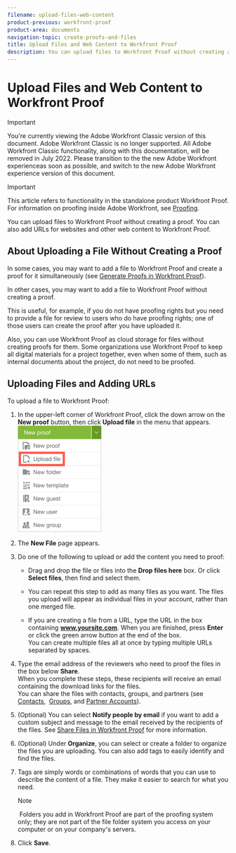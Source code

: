 ```yaml
---
filename: upload-files-web-content
product-previous: workfront-proof
product-area: documents
navigation-topic: create-proofs-and-files
title: Upload Files and Web Content to Workfront Proof
description: You can upload files to Workfront Proof without creating a proof. You can also add URLs for websites and other web content to Workfront Proof.
---
```


# Upload Files and Web Content to Workfront Proof

>[!IMPORTANT]
>
>You're currently viewing the Adobe Workfront Classic version of this document. Adobe Workfront Classic is no longer supported. All Adobe Workfront Classic functionality, along with this documentation, will be removed in July 2022. Please transition to the the new Adobe Workfront experienceas soon as possible, and switch to the new Adobe Workfront experience version of this document.

>[!IMPORTANT]
>
>This article refers to functionality in the standalone product Workfront Proof. For information on proofing inside Adobe Workfront, see [Proofing](../../../review-and-approve-work/proofing/proofing.md).

You can upload files to Workfront Proof without creating a proof. You can also add URLs for websites and other web content to Workfront Proof.

## About Uploading a File Without Creating a Proof

In some cases, you may want to add a file to Workfront Proof and create a proof for it simultaneously (see [Generate Proofs in Workfront Proof](../../../workfront-proof/wp-work-proofsfiles/create-proofs-and-files/generate-proofs.md)).

In other cases, you may want to add a file to Workfront Proof without creating a proof.

This is useful, for example, if you do not have proofing rights but you need to provide a file for review to users who do have proofing rights; one of those users can create the proof after you have uploaded it.

Also, you can use Workfront Proof as cloud storage for files without creating proofs for them. Some organizations use Workfront Proof to keep all digital materials for a project together, even when some of them, such as internal documents about the project, do not need to be proofed.

## Uploading Files and Adding URLs

To upload a file to Workfront Proof:

1. In the upper-left corner of Workfront Proof, click the down arrow on the **New proof** button, then click **Upload file** in the menu that appears.  
   ![](assets/new-proof-button-menu.png)

1. The **New File** page appears.
1. Do one of the following to upload or add the content you need to proof:

   * Drag and drop the file or files into the **Drop files here** box. Or&nbsp;click **Select files**, then find and&nbsp;select them. 
   
   * You can repeat this step to add as many files as you want. The files you upload will appear as individual files in your account, rather than one merged file.

   * If you are creating a file from a URL, type the URL in the box containing&nbsp;**www.yoursite.com**. When you are finished,&nbsp;press **Enter** or click the green arrow button at the end of the box.  
     You can create multiple files all at once by typing multiple URLs separated by spaces.

1. Type the email address of the reviewers who need to proof the files in the box below **Share**.  
   When you complete these steps, these recipients will receive an email containing the download links for the files.  
   You can share the files with contacts, groups, and partners (see [Contacts,](https://support.workfront.com/hc/en-us/sections/115000920808-Contacts)&nbsp; [Groups,](https://support.workfront.com/hc/en-us/sections/115000920828-Groups)&nbsp;and [Partner Accounts](https://support.workfront.com/hc/en-us/sections/115000912107-Partner-accounts)).&nbsp;

1. (Optional) You can select **Notify people by email** if you want to add a custom subject and message to the email received by the recipients of the files.&nbsp;See [Share Files in Workfront Proof](../../../workfront-proof/wp-work-proofsfiles/share-proofs-and-files/share-files.md)&nbsp;for more information.

1. (Optional) Under **Organize**, you can select or create a folder to organize the files you are uploading.&nbsp;You can also add tags to easily identify and find the files. 
1. Tags are simply words&nbsp;or combinations of words that you can use to describe the content of a file. They make it easier to search for what you need.

   >[!NOTE]
   >
   >&nbsp;Folders you add in Workfront Proof are part of the proofing system only; they are not part of the file folder system you access on your computer or on your company's servers.&nbsp;

1. Click **Save**.&nbsp;

